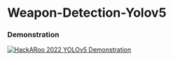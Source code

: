 # Weapon-Detection-Yolov5

### Demonstration 
[![HackARoo 2022 YOLOv5 Demonstration](http://img.youtube.com/vi/-1c2Z02dixk/0.jpg)](http://www.youtube.com/watch?v=-1c2Z02dixk "Demonstration")
